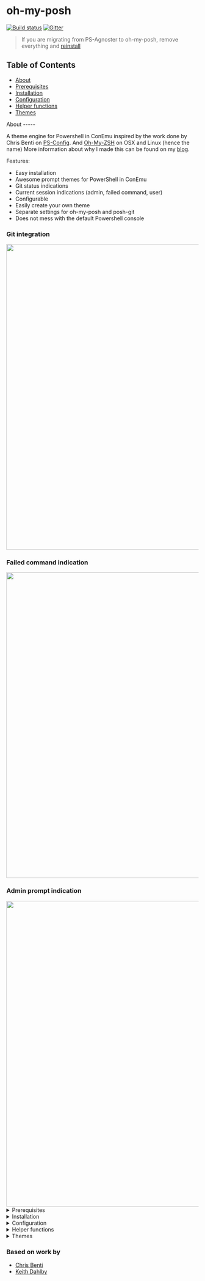 oh-my-posh
==========

[![Build status](https://img.shields.io/appveyor/ci/janjoris/oh-my-posh/master.svg?maxAge=2592000)](https://ci.appveyor.com/project/JanJoris/oh-my-posh) [![Gitter](https://badges.gitter.im/oh-my-posh/Lobby.svg)](https://gitter.im/oh-my-posh/Lobby?utm_source=badge&utm_medium=badge&utm_campaign=pr-badge)


> If you are migrating from PS-Agnoster to oh-my-posh, remove everything and [reinstall](#installation)

## Table of Contents

* [About](#about)
* [Prerequisites](#prerequisites)
* [Installation](#installation)
* [Configuration](#configuration)
* [Helper functions](#helper)
* [Themes](#themes)

<div id='about'/>
About
-----

A theme engine for Powershell in ConEmu inspired by the work done by Chris Benti on [PS-Config](https://github.com/chrisbenti/PS-Config). And [Oh-My-ZSH](https://github.com/robbyrussell/oh-my-zsh) on OSX and Linux (hence the name)
More information about why I made this can be found on my [blog](https://herebedragons.io/shell-shock/).

Features:

* Easy installation
* Awesome prompt themes for PowerShell in ConEmu
* Git status indications
* Current session indications (admin, failed command, user)
* Configurable
* Easily create your own theme
* Separate settings for oh-my-posh and posh-git
* Does not mess with the default Powershell console

### Git integration

<img src="https://herebedragons.io/wp-content/uploads/2016/06/paradox.png" width="800">

### Failed command indication

<img src="https://herebedragons.io/wp-content/uploads/2016/06/failed_command.png" width="800">

### Admin prompt indication

<img src="https://herebedragons.io/wp-content/uploads/2016/06/admin_prompt.png" width="800">

<div id='prerequisites'/>
<details>
<summary>Prerequisites</summary>

You should use ConEmu to have a brilliant terminal experience on Windows. You can install it using [Chocolatey](https://chocolatey.org/) :

```bash
choco install ConEmu
```

The fonts I use are Powerline fonts, there is a great [repository](https://github.com/powerline/fonts) containing them and a .ps1 file to install.
Or, could absuse [PsGet](http://psget.net/) and install them:

```bash
Install-Module -ModuleUrl https://github.com/powerline/fonts/archive/master.zip
```

I use `Meslo LG M for Powerline` in my ConEmu setup together with custom colors You can find my configuration [here](https://gist.github.com/JanJoris/71c9f1361a562f337b855b75d7bbfd28).

</details>

<div id='installation'/>
<details>
<summary>Installation</summary>

### PsGet

Use [PsGet](http://psget.net/) to install oh-my-posh:

```bash
Install-Module oh-my-posh
```

### PowerShell Gallery

Use the Powershell Gallery to install posh-git and oh-my-posh:

```bash
Install-Module posh-git -Scope CurrentUser
Install-Module oh-my-posh -Scope CurrentUser
```

</details>

<div id='configuration'/>
<details>
<summary>Configuration</summary>

List the current configuration:

```bash
$ThemeSettings
```

<img src="https://herebedragons.io/wp-content/uploads/2016/06/ThemeSettings.png" width="800">

You can tweak the settings by manipulating `$ThemeSettings`.
This example allows you to tweak the branch symbol using a unicode character:

````bash
$ThemeSettings.GitBranchSymbol = [char]::ConvertFromUtf32(0xE0A0)
````

Also do not forget the Posh-Git settings itself (enable the stash indication for example):

```bash
$GitPromptSettings
```

</details>

<div id='helper'/>
<details>
<summary>Helper functions</summary>

`Set-Theme`:  set a theme from the Themes directory. If no match is found, it will not be changed.

```bash
Set-Theme -theme 'paradox'
```

`Show-ThemeColors`: display the colors used by the theme

<img src="https://herebedragons.io/wp-content/uploads/2016/06/themecolors.png" width="800">

`Show-Colors`: display colors configured in ConEmu

<img src="https://herebedragons.io/wp-content/uploads/2016/06/colors.png" width="800">

`Show-Themes`: list available themes

<img src="https://herebedragons.io/wp-content/uploads/2016/06/themes.png" width="800">

</details>

<div id='themes'/>
<details>
<summary>Themes</summary>

### Agnoster

<img src="https://herebedragons.io/wp-content/uploads/2016/06/agnoster.png" width="800">

### Paradox

<img src="https://herebedragons.io/wp-content/uploads/2016/06/paradox.png" width="800">

### Sorin

<img src="https://herebedragons.io/wp-content/uploads/2016/06/sorin.png" width="800">

### Darkblood

<img src="https://herebedragons.io/wp-content/uploads/2016/06/darkblood.png" width="800">

### Avit

<img src="https://herebedragons.io/wp-content/uploads/2016/06/avit.png" width="800">

### Honukai

<img src="https://herebedragons.io/wp-content/uploads/2016/07/honukai.png" width="800">

### Fish

<img src="https://herebedragons.io/wp-content/uploads/2016/07/fish.png" width="800">

<div id='owntheme'/>
Creating your own theme
-----------------------

If you want to create a theme it can be done rather easily by adding a `mytheme.psm1` file in the Themes folder (replace `mytheme` with your own, awesome theme name).
The only required function is Write-Theme, you can use the following template to get started:

````bash
#requires -Version 2 -Modules posh-git

. "$PSScriptRoot\Tools.ps1"

function Write-Theme
{
    param(
        [bool]
        $lastCommandFailed
    )

    # enter your prompt building logic here
}

$sl = $global:ThemeSettings #local settings
````

Feel free to use the helper functions in `Tools.ps1` or add your own logic completely.
To test the output in ConEmu, just switch to your theme:

```bash
$ThemeSettings.Theme = 'mytheme'
```

If you want to include your theme in oh-my-posh, send me a PR and I'll try to give feedback ASAP.

Happy theming!

</details>

### Based on work by

* [Chris Benti](https://github.com/chrisbenti/PS-Config)
* [Keith Dahlby](https://github.com/dahlbyk/posh-git)
